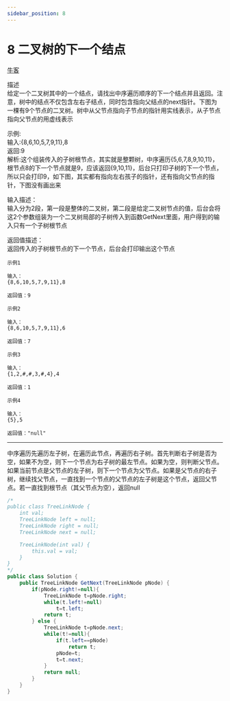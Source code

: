 ```yaml
---
sidebar_position: 8
---
```


# 8 二叉树的下一个结点

[牛客](https://www.nowcoder.com/practice/9023a0c988684a53960365b889ceaf5e)

描述  
给定一个二叉树其中的一个结点，请找出中序遍历顺序的下一个结点并且返回。注意，树中的结点不仅包含左右子结点，同时包含指向父结点的next指针。下图为一棵有9个节点的二叉树。树中从父节点指向子节点的指针用实线表示，从子节点指向父节点的用虚线表示


示例:  
输入:{8,6,10,5,7,9,11},8  
返回:9  
解析:这个组装传入的子树根节点，其实就是整颗树，中序遍历{5,6,7,8,9,10,11}，根节点8的下一个节点就是9，应该返回{9,10,11}，后台只打印子树的下一个节点，所以只会打印9，如下图，其实都有指向左右孩子的指针，还有指向父节点的指针，下图没有画出来



输入描述：  
输入分为2段，第一段是整体的二叉树，第二段是给定二叉树节点的值，后台会将这2个参数组装为一个二叉树局部的子树传入到函数GetNext里面，用户得到的输入只有一个子树根节点  

返回值描述：  
返回传入的子树根节点的下一个节点，后台会打印输出这个节点

```
示例1

输入：
{8,6,10,5,7,9,11},8

返回值：9

示例2

输入：
{8,6,10,5,7,9,11},6

返回值：7

示例3

输入：
{1,2,#,#,3,#,4},4

返回值：1

示例4

输入：
{5},5

返回值："null"
```

---

中序遍历先遍历左子树，在遍历此节点，再遍历右子树。首先判断右子树是否为空，如果不为空，则下一个节点为右子树的最左节点。如果为空，则判断父节点。如果当前节点是父节点的左子树，则下一个节点为父节点。如果是父节点的右子树，继续找父节点，一直找到一个节点的父节点的左子树是这个节点，返回父节点。若一直找到根节点（其父节点为空），返回null


~~~java
/*
public class TreeLinkNode {
    int val;
    TreeLinkNode left = null;
    TreeLinkNode right = null;
    TreeLinkNode next = null;

    TreeLinkNode(int val) {
        this.val = val;
    }
}
*/
public class Solution {
    public TreeLinkNode GetNext(TreeLinkNode pNode) {
        if(pNode.right!=null){
            TreeLinkNode t=pNode.right;
            while(t.left!=null)
                t=t.left;
            return t;
        } else {
            TreeLinkNode t=pNode.next;
            while(t!=null){
                if(t.left==pNode)
                    return t;
                pNode=t;
                t=t.next;
            }
            return null;
        }
    }
}
~~~
